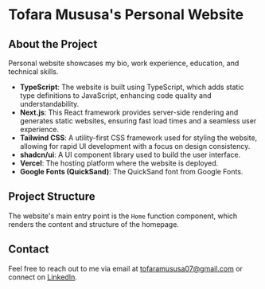 # Tofara Mususa's Personal Website

## About the Project

Personal website showcases my bio, work experience, education, and technical skills.

- **TypeScript**: The website is built using TypeScript, which adds static type definitions to JavaScript, enhancing code quality and understandability.
- **Next.js**: This React framework provides server-side rendering and generates static websites, ensuring fast load times and a seamless user experience.
- **Tailwind CSS**: A utility-first CSS framework used for styling the website, allowing for rapid UI development with a focus on design consistency.
- **shadcn/ui**: A UI component library used to build the user interface.
- **Vercel**: The hosting platform where the website is deployed.
- **Google Fonts (QuickSand)**: The QuickSand font from Google Fonts.

## Project Structure

The website's main entry point is the `Home` function component, which renders the content and structure of the homepage.

## Contact

Feel free to reach out to me via email at tofaramususa07@gmail.com or connect on [LinkedIn](https://www.linkedin.com/in/tofara-mususa).
